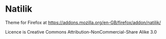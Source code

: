 # Natilik

Theme for Firefox at https://addons.mozilla.org/en-GB/firefox/addon/natilik/

Licence is Creative Commons Attribution-NonCommercial-Share Alike 3.0
